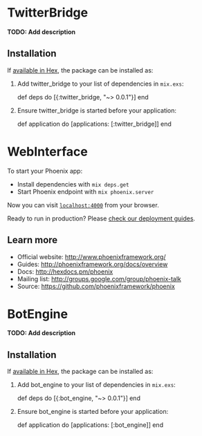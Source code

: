 # TwitterBridge

**TODO: Add description**

## Installation

If [available in Hex](https://hex.pm/docs/publish), the package can be installed as:

  1. Add twitter_bridge to your list of dependencies in `mix.exs`:

        def deps do
          [{:twitter_bridge, "~> 0.0.1"}]
        end

  2. Ensure twitter_bridge is started before your application:

        def application do
          [applications: [:twitter_bridge]]
        end

# WebInterface

To start your Phoenix app:

  * Install dependencies with `mix deps.get`
  * Start Phoenix endpoint with `mix phoenix.server`

Now you can visit [`localhost:4000`](http://localhost:4000) from your browser.

Ready to run in production? Please [check our deployment guides](http://www.phoenixframework.org/docs/deployment).

## Learn more

  * Official website: http://www.phoenixframework.org/
  * Guides: http://phoenixframework.org/docs/overview
  * Docs: http://hexdocs.pm/phoenix
  * Mailing list: http://groups.google.com/group/phoenix-talk
  * Source: https://github.com/phoenixframework/phoenix
# BotEngine

**TODO: Add description**

## Installation

If [available in Hex](https://hex.pm/docs/publish), the package can be installed as:

  1. Add bot_engine to your list of dependencies in `mix.exs`:

        def deps do
          [{:bot_engine, "~> 0.0.1"}]
        end

  2. Ensure bot_engine is started before your application:

        def application do
          [applications: [:bot_engine]]
        end

